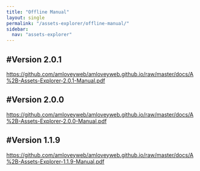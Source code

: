 ```yaml
---
title: "Offline Manual"
layout: single
permalink: "/assets-explorer/offline-manual/"
sidebar:
  nav: "assets-explorer"
---
```


## \#Version 2.0.1
<https://github.com/amloveyweb/amloveyweb.github.io/raw/master/docs/A%2B-Assets-Explorer-2.0.1-Manual.pdf>

## \#Version 2.0.0
<https://github.com/amloveyweb/amloveyweb.github.io/raw/master/docs/A%2B-Assets-Explorer-2.0.0-Manual.pdf>

## \#Version 1.1.9
<https://github.com/amloveyweb/amloveyweb.github.io/raw/master/docs/A%2B-Assets-Explorer-1.1.9-Manual.pdf>
